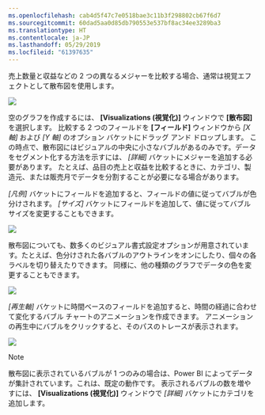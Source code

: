 ```yaml
---
ms.openlocfilehash: cab4d5f47c7e0518bae3c11b3f298802cb67f6d7
ms.sourcegitcommit: 60dad5aa0d85db790553e537bf8ac34ee3289ba3
ms.translationtype: HT
ms.contentlocale: ja-JP
ms.lasthandoff: 05/29/2019
ms.locfileid: "61397635"
---
```

売上数量と収益などの 2 つの異なるメジャーを比較する場合、通常は視覚エフェクトとして散布図を使用します。

![](media/3-7-create-scatter-charts/3-7_1.png)

空のグラフを作成するには、 **[Visualizations (視覚化)]** ウィンドウで **[散布図]** を選択します。 比較する 2 つのフィールドを **[フィールド]** ウィンドウから *[X 軸]* および *[Y 軸]* のオプション バケットにドラッグ アンド ドロップします。 この時点で、散布図にはビジュアルの中央に小さなバブルがあるのみです。データをセグメント化する方法を示すには、 *[詳細]* バケットにメジャーを追加する必要があります。 たとえば、品目の売上と収益を比較するときに、カテゴリ、製造元、または販売月でデータを分割することが必要になる場合があります。

*[凡例]* バケットにフィールドを追加すると、フィールドの値に従ってバブルが色分けされます。 *[サイズ]* バケットにフィールドを追加して、値に従ってバブル サイズを変更することもできます。

![](media/3-7-create-scatter-charts/3-7_2.png)

散布図についても、数多くのビジュアル書式設定オプションが用意されています。たとえば、色分けされた各バブルのアウトラインをオンにしたり、個々の各ラベルを切り替えたりできます。 同様に、他の種類のグラフでデータの色を変更することもできます。

![](media/3-7-create-scatter-charts/3-7_3.png)

*[再生軸]* バケットに時間ベースのフィールドを追加すると、時間の経過に合わせて変化するバブル チャートのアニメーションを作成できます。 アニメーションの再生中にバブルをクリックすると、そのパスのトレースが表示されます。

![](media/3-7-create-scatter-charts/3-7_4.png)

>[!NOTE]
>散布図に表示されているバブルが 1 つのみの場合は、Power BI によってデータが集計されています。これは、既定の動作です。 表示されるバブルの数を増やすには、 **[Visualizations (視覚化)]** ウィンドウで *[詳細]* バケットにカテゴリを追加します。
> 
> 

